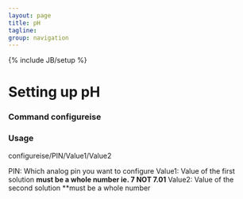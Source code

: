 ```yaml
---
layout: page
title: pH 
tagline: 
group: navigation
---
```

{% include JB/setup %}

# Setting up pH 

### Command configureise

### Usage

configureise/PIN/Value1/Value2

PIN: Which analog pin you want to configure
Value1: Value of the first solution **must be a whole number ie. 7 NOT 7.01**
Value2: Value of the second solution **must be a whole number
